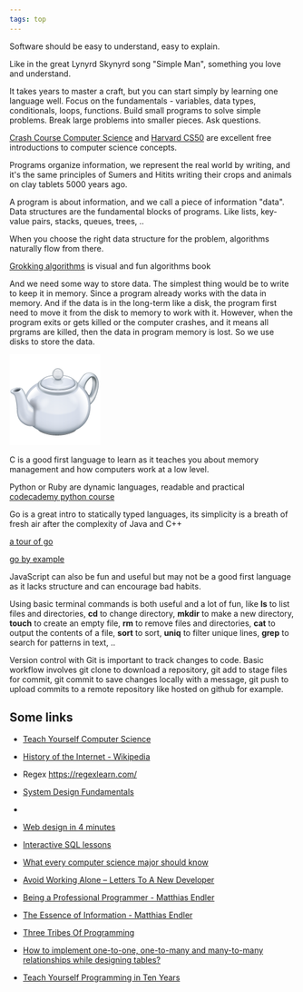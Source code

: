 ```yaml
---
tags: top
---
```


Software should be easy to understand, easy to explain. 

Like in the great Lynyrd Skynyrd song "Simple Man", something you love and understand. 

It takes years to master a craft, but you can start simply by learning one language well. Focus on the fundamentals - variables, data types, conditionals, loops, functions. Build small programs to solve simple problems. Break large problems into smaller pieces. Ask questions. 

[Crash Course Computer Science](https://www.youtube.com/playlist?list=PL8dPuuaLjXtNlUrzyH5r6jN9ulIgZBpdo) and [Harvard CS50](https://www.youtube.com/playlist?list=PLhQjrBD2T381L3iZyDTxRwOBuUt6m1FnW) are excellent free introductions to computer science concepts.

Programs organize information, we represent the real world by writing, and it's the same principles of Sumers and Hitits writing their crops and animals on clay tablets 5000 years ago. 

A program is about information, and we call a piece of information "data". Data structures are the fundamental blocks of programs. Like lists, key-value pairs, stacks, queues, trees, .. 

When you choose the right data structure for the problem, algorithms naturally flow from there. 

[Grokking algorithms](http://93.174.95.29/main/9F2B390517083CF4485BA524B80815F5) is visual and fun algorithms book  

And we need some way to store data. The simplest thing would be to write to keep it in memory. Since a program already works with the data in memory. And if the data is in the long-term like a disk, the program first need to move it from the disk to memory to work with it. However, when the program exits or gets killed or the computer crashes, and it means all prgrams are killed, then the data in program memory is lost. So we use disks to store the data. 


<a href="https://developer.mozilla.org/en-US/docs/Web/HTTP/Status/418">
<img src="/static/img/teapot.png">
</a>

C is a good first language to learn as it teaches you about memory management and how computers work at a low level. 

Python or Ruby are dynamic languages, readable and practical [codecademy python course](https://www.codecademy.com/learn/learn-python) 

Go is a great intro to statically typed languages, its simplicity is a breath of fresh air after the complexity of Java and C++ 

[a tour of go](https://go.dev/tour/welcome/1) 

[go by example](https://gobyexample.com/)

JavaScript can also be fun and useful but may not be a good first language as it lacks structure and can encourage bad habits. 

Using basic terminal commands is both useful and a lot of fun, like **ls** to list files and directories, **cd** to change directory, **mkdir** to make a new directory, **touch** to create an empty file, **rm** to remove files and directories, **cat** to output the contents of a file, **sort** to sort, **uniq** to filter unique lines, **grep** to search for patterns in text, .. 

Version control with Git is important to track changes to code. Basic workflow involves git clone to download a repository, git add to stage files for commit, git commit to save changes locally with a message, git push to upload commits to a remote repository like hosted on github for example. 



## Some links 

* [Teach Yourself Computer Science](https://teachyourselfcs.com/)

* [History of the Internet - Wikipedia](https://en.wikipedia.org/wiki/History_of_the_Internet)
  
* Regex <https://regexlearn.com/>

* [System Design Fundamentals](https://www.youtube.com/watch?v=lX4CrbXMsNQ&list=PLCRMIe5FDPsd0gVs500xeOewfySTsmEjf&pp=iAQB)
* 
* [Web design in 4 minutes](https://jgthms.com/web-design-in-4-minutes/)

* [Interactive SQL lessons](https://sqlbolt.com/) 

* [What every computer science major should know](http://matt.might.net/articles/what-cs-majors-should-know/)

* [Avoid Working Alone – Letters To A New Developer](https://letterstoanewdeveloper.com/2019/06/24/avoid-working-alone/)

* [Being a Professional Programmer - Matthias Endler](https://endler.dev/2017/professional-programming/)

* [The Essence of Information - Matthias Endler](https://endler.dev/2017/the-essence-of-information/)
  
* [Three Tribes Of Programming](https://josephg.com/blog/3-tribes/)

* [How to implement one-to-one, one-to-many and many-to-many relationships while designing tables?](https://stackoverflow.com/questions/7296846/how-to-implement-one-to-one-one-to-many-and-many-to-many-relationships-while-de)

* [Teach Yourself Programming in Ten Years](http://norvig.com/21-days.html)
